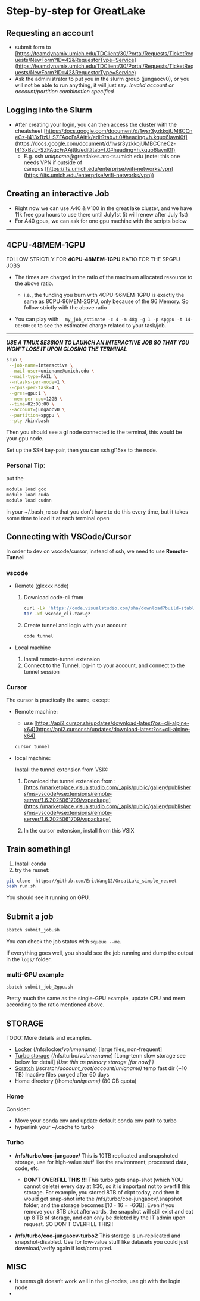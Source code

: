# Step-by-step for GreatLake

## Requesting an account

- submit form to [https://teamdynamix.umich.edu/TDClient/30/Portal/Requests/TicketRequests/NewForm?ID=42&RequestorType=Service](https://teamdynamix.umich.edu/TDClient/30/Portal/Requests/TicketRequests/NewForm?ID=42&RequestorType=Service)
- Ask the administrator to put you in the slurm group (jungaocv0), or you will not be able to run anything, it will just say: *Invalid account or account/partition combination specified*

## Logging into the Slurm

- After creating your login, you can then access the cluster with the cheatsheet [https://docs.google.com/document/d/1wsr3yzkkojUMBCCneCz-l413xBzU-SZFAqcFrAAjttk/edit?tab=t.0#heading=h.kquo6lavnl0f](https://docs.google.com/document/d/1wsr3yzkkojUMBCCneCz-l413xBzU-SZFAqcFrAAjttk/edit?tab=t.0#heading=h.kquo6lavnl0f)
    - E.g. ssh *uniqname*@greatlakes.arc-ts.umich.edu (note: this one needs VPN if outside of campus [https://its.umich.edu/enterprise/wifi-networks/vpn](https://its.umich.edu/enterprise/wifi-networks/vpn))

## Creating an interactive Job

- Right now we can use A40 & V100 in the great lake cluster, and we have 11k free gpu hours to use there until July1st (it will renew after July 1st)
- For A40 gpus, we can ask for one gpu machine with the scripts below


------
## 4CPU-48MEM-1GPU

FOLLOW STRICTLY FOR **4CPU-48MEM-1GPU** RATIO FOR THE SPGPU JOBS


* The times are charged in the ratio of the maximum allocated resource to the above ratio.


    - i.e., the funding you burn with  4CPU-96MEM-1GPU is exactly the same as 8CPU-96MEM-2GPU, only because of the 96 Memory. So follow strictly with the above ratio

* You can play with 
```  my_job_estimate -c 4 -m 48g -g 1 -p spgpu -t 14-00:00:00```
to see the estimated charge related to your task/job.

------

***USE A TMUX SESSION TO LAUNCH AN INTERACTIVE JOB SO THAT YOU WON’T LOSE IT UPON CLOSING THE TERMINAL***


```bash
srun \
 --job-name=interactive \
 --mail-user=uniqname@umich.edu \
 --mail-type=FAIL \
 --ntasks-per-node=1 \
 --cpus-per-task=4 \
 --gres=gpu:1 \
 --mem-per-cpu=12GB \
 --time=02:00:00 \
 --account=jungaocv0 \
 --partition=spgpu \
 --pty /bin/bash
```

Then you should see a gl node connected to the terminal, this would be your gpu node.

Set up the SSH key-pair, then you can ssh gl15xx to the node.

### Personal Tip:

put the 

```bash
module load gcc
module load cuda
module load cudnn
```

in your ~/.bash_rc so that you don’t have to do this every time, but it takes some time to load it at each terminal open

## Connecting with VSCode/Cursor

In order to dev on vscode/cursor, instead of ssh, we need to use **Remote-Tunnel**

### vscode

- Remote (glxxxx node)
    1. Download code-cli from 
        
        ```bash
        curl -Lk 'https://code.visualstudio.com/sha/download?build=stable&os=cli-alpine-x64' --output vscode_cli.tar.gz
        tar -xf vscode_cli.tar.gz
        
        ```
        
    2. Create tunnel and login with your account
        
        ```bash
        code tunnel
        ```
        
- Local machine
    1. Install remote-tunnel extension
    2. Connect to the Tunnel, log-in to your account, and connect to the tunnel session

### Cursor

The cursor is practically the same, except:

- Remote machine:
    - use [https://api2.cursor.sh/updates/download-latest?os=cli-alpine-x64](https://api2.cursor.sh/updates/download-latest?os=cli-alpine-x64)
    
    ```bash
    cursor tunnel
    ```
    
- local machine:
    
    Install the tunnel extension from VSIX:
    
     1. Download the tunnel extension from : [https://marketplace.visualstudio.com/_apis/public/gallery/publishers/ms-vscode/vsextensions/remote-server/1.6.2025061709/vspackage](https://marketplace.visualstudio.com/_apis/public/gallery/publishers/ms-vscode/vsextensions/remote-server/1.6.2025061709/vspackage) 
    
     2. In the cursor extension, install from this VSIX

## Train something!

1. Install conda
2. try the resnet:

```bash
git clone  https://github.com/EricWang12/GreatLake_simple_resnet
bash run.sh
```

You should see it running on GPU.

## Submit a job

```bash
sbatch submit_job.sh
```

You can check the job status with `squeue --me`.

If everything goes well, you should see the job running and dump the output in the `logs/` folder.

###  multi-GPU example

```bash
sbatch submit_job_2gpu.sh
```

Pretty much the same as the single-GPU example, update CPU and mem according to the ratio mentioned above.



## STORAGE

TODO: More details and examples.

- [Locker](https://its.umich.edu/advanced-research-computing/storage/locker) (/nfs/locker/*volumename*) [large files, non-frequent]
- [Turbo storage](https://its.umich.edu/advanced-research-computing/storage/turbo) (/nfs/turbo/*volumename*) [Long-term slow storage see below for detail] *(Use this as primary storage [for now] )*
- [Scratch](https://its.umich.edu/advanced-research-computing/facilities-services) (/scratch/*account_root*/*account*/*uniqname)* temp fast dir (~10 TB) Inactive files purged after 60 days
- Home directory  (/home/*uniqname)* (80 GB quota)

### Home
Consider:
- Move your conda env and update default conda env path to turbo
- hyperlink your ~/.cache to turbo


### Turbo

- **/nfs/turbo/coe-jungaocv/** This is 10TB replicated and snapshoted storage, use for high-value stuff like the environment, processed data, code, etc.    
    - **DON'T OVERFILL THIS !!!** This turbo gets snap-shot (which YOU cannot delete) every day at 1:30, so it is important not to overfill this storage. For example, you stored 8TB of ckpt today, and then it would get snap-shot into the /nfs/turbo/coe-jungaocv/.snapshot folder, and the storage becomes [10 - 16 = -6GB].  Even if you remove your 8TB ckpt afterwards, the snapshot will still exist and eat up 8 TB of storage, and can only be deleted by the IT admin upon request. SO DON'T OVERFILL THIS!!
 
- **/nfs/turbo/coe-jungaocv-turbo2** This storage is un-replicated and snapshot-disabled. Use for low-value stuff like datasets you could just download/verify again if lost/corrupted. 



## MISC

- It seems git doesn’t work well in the gl-nodes, use git with the login node
-
